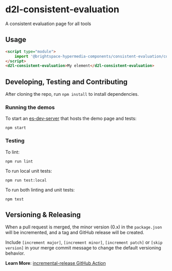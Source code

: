# d2l-consistent-evaluation

A consistent evaluation page for all tools

## Usage

```html
<script type="module">
    import '@brightspace-hypermedia-components/consistent-evaluation/consistent-evaluation.js';
</script>
<d2l-consistent-evaluation>My element</d2l-consistent-evaluation>
```

## Developing, Testing and Contributing

After cloning the repo, run `npm install` to install dependencies.

### Running the demos

To start an [es-dev-server](https://open-wc.org/developing/es-dev-server.html) that hosts the demo page and tests:

```shell
npm start
```

### Testing

To lint:

```shell
npm run lint
```

To run local unit tests:

```shell
npm run test:local
```

To run both linting and unit tests:

```shell
npm test
```

## Versioning & Releasing

When a pull request is merged, the minor version (0.x) in the `package.json` will be incremented, and a tag and GitHub release will be created.

Include `[increment major]`, `[increment minor]`, `[increment patch]` or `[skip version]` in your merge commit message to change the default versioning behavior.

**Learn More**: [incremental-release GitHub Action](https://github.com/BrightspaceUI/actions/tree/master/incremental-release)
